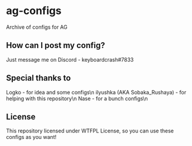 # ag-configs
Archive of configs for AG

## How can I post my config?
Just message me on Discord - keyboardcrash#7833

## Special thanks to
Logko - for idea and some configs\n
ilyushka (AKA Sobaka_Rushaya) - for helping with this repository\n
Nase - for a bunch configs\n

## License
This repository licensed under WTFPL License, so you can use these configs as you want!
